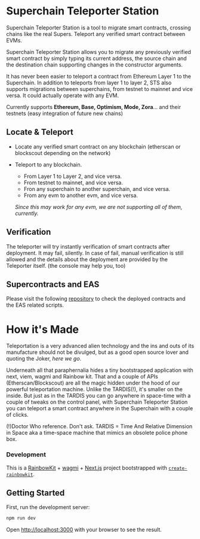 # Superchain Teleporter Station

Superchain Teleporter Station is a tool to migrate smart contracts, crossing chains like the real Supers. Teleport any verified smart contract between EVMs.

Superchain Teleporter Station allows you to migrate any previously verified smart contract by simply typing its current address, the source chain and the destination chain supporting changes in the constructor arguments.

It has never been easier to teleport a contract from Ethereum Layer 1 to the Superchain. In addition to teleports from layer 1 to layer 2, STS also supports migrations between superchains, from testnet to mainnet and vice versa. It could actually operate with any EVM.

Currently supports **Ethereum, Base, Optimism, Mode, Zora**... and their testnets (easy integration of future new chains)

## Locate & Teleport
- Locate any verified smart contract on any blockchain (etherscan or blockscout depending on the network)
- Teleport to any blockchain.
  - From Layer 1 to Layer 2, and vice versa.
  - From testnet to mainnet, and vice versa.
  - Fron any superchain to another superchain, and vice versa.
  - From any evm to another evm, and vice versa.

  *Since this may work for any evm, we are not supporting all of them, currently.*

## Verification
The teleporter will try instantly verification of smart contracts after deployment. It may fail, silently.
In case of fail, manual verification is still allowed and the details about the deployment are provided by the Teleporter itself. (the console may help you, too)

## Supercontracts and EAS
Please visit the following [repository](https://github.com/jvaleskadevs/superhack-contracts-and-EAS/) to check the deployed contracts and the EAS related scripts.

# How it's Made

Teleportation is a very advanced alien technology and the ins and outs of its manufacture should not be divulged, but as a good open source lover and quoting the Joker, *here we go*.

Underneath all that paraphernalia hides a tiny bootstrapped application with next, viem, wagmi and Rainbow kit. That and a couple of APIs (Etherscan/Blockscout) are all the magic hidden under the hood of our powerful teleportation machine. Unlike the TARDIS(!), it's smaller on the inside. But just as in the TARDIS you can go anywhere in space-time with a couple of tweaks on the control panel, with Superchain Teleporter Station you can teleport a smart contract anywhere in the Superchain with a couple of clicks.

(!)Doctor Who reference. Don't ask. TARDIS = Time And Relative Dimension in Space aka a time-space machine that mimics an obsolete police phone box.

### Development

This is a [RainbowKit](https://rainbowkit.com) + [wagmi](https://wagmi.sh) + [Next.js](https://nextjs.org/) project bootstrapped with [`create-rainbowkit`](https://github.com/rainbow-me/rainbowkit/tree/main/packages/create-rainbowkit).

## Getting Started

First, run the development server:

```bash
npm run dev
```

Open [http://localhost:3000](http://localhost:3000) with your browser to see the result.
